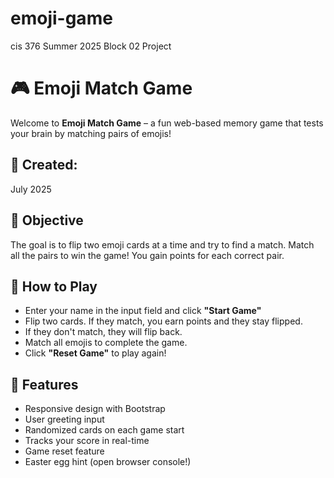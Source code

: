 # emoji-game
cis 376 Summer 2025 Block 02 Project

# 🎮 Emoji Match Game

Welcome to **Emoji Match Game** – a fun web-based memory game that tests your brain by matching pairs of emojis!

## 📅 Created:
July 2025

## 🎯 Objective
The goal is to flip two emoji cards at a time and try to find a match. Match all the pairs to win the game! You gain points for each correct pair.

## 🧠 How to Play
- Enter your name in the input field and click **"Start Game"**
- Flip two cards. If they match, you earn points and they stay flipped.
- If they don't match, they will flip back.
- Match all emojis to complete the game.
- Click **"Reset Game"** to play again!

## 🧾 Features
-  Responsive design with Bootstrap
-  User greeting input
-  Randomized cards on each game start
-  Tracks your score in real-time
-  Game reset feature
-  Easter egg hint (open browser console!)




